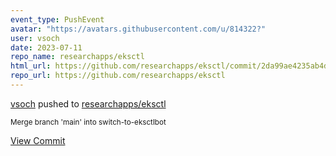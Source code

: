 ```yaml
---
event_type: PushEvent
avatar: "https://avatars.githubusercontent.com/u/814322?"
user: vsoch
date: 2023-07-11
repo_name: researchapps/eksctl
html_url: https://github.com/researchapps/eksctl/commit/2da99ae4235ab4d6960ebcb044597c2be3c5aa50
repo_url: https://github.com/researchapps/eksctl
---
```


<a href='https://github.com/vsoch' target='_blank'>vsoch</a> pushed to <a href='https://github.com/researchapps/eksctl' target='_blank'>researchapps/eksctl</a>

<small>Merge branch 'main' into switch-to-eksctlbot</small>

<a href='https://github.com/researchapps/eksctl/commit/2da99ae4235ab4d6960ebcb044597c2be3c5aa50' target='_blank'>View Commit</a>